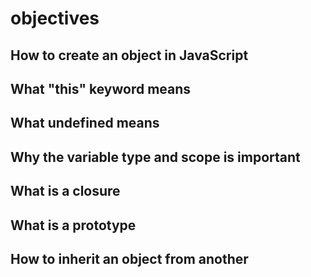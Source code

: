 # objectives 
## How to create an object in JavaScript
## What "this" keyword means
## What undefined means
## Why the variable type and scope is important
## What is a closure
## What is a prototype
## How to inherit an object from another
